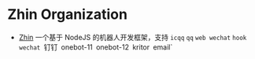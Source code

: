 # Zhin Organization

- [Zhin](https://github.com/zhinjs/zhin) 一个基于 NodeJS 的机器人开发框架，支持 `icqq` `qq` `web wechat` `hook wechat `钉钉` `onebot-11` `onebot-12` `kritor` `email`

